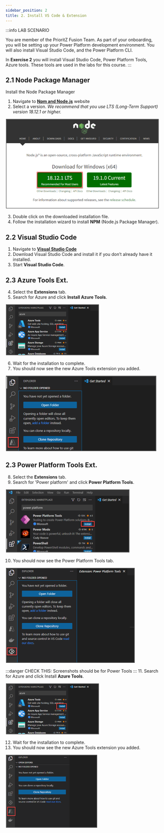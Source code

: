 ```yaml
---
sidebar_position: 2
title: 2. Install VS Code & Extension
---
```


:::info LAB SCENARIO

You are  member of the PrioritZ Fusion Team. As part of your onboarding, you will be setting up your Power Platform development environment. You will also install Visual Studio Code, and the Power Platform CLI.

In **Exercise 2** you will install Visual Studio Code, Power Platform Tools, Azure tools. These tools are used in the labs for this course.
:::


## 2.1 Node Package Manager

Install the Node Package Manager

1. Navigate to [**Npm and Node.js**](https://aka.ms/lowcode-february/nodejs) website
2. Select a version. _We recommend that you use LTS (Long-Term Support) version
18.12.1 or higher._

![Lab-00 Image](./img/lab00-07.png)

3. Double click on the downloaded installation file.
4. Follow the installation wizard to install **NPM** (Node.js Package Manager).



## 2.2 Visual Studio Code 

1. Navigate to [**Visual Studio Code**](https://code.visualstudio.com/)
2. Download Visual Studio Code and install it if you don’t already have it installed.
3. Start **Visual Studio Code**.


## 2.3 Azure Tools Ext.

4. Select the **Extensions** tab.
5. Search for Azure and click **Install Azure Tools**.

![Lab-00 Image](./img/lab00-08.png)

6. Wait for the installation to complete.
7. You should now see the new Azure Tools extension you added.

![Lab-00 Image](./img/lab00-09.png)


## 2.3 Power Platform Tools Ext.

 8. Select the **Extensions** tab.
9. Search for 'Power platform' and click **Power Platform Tools**.

![Lab-00 Image](./img/lab00-10.png)

 10. You should now see the Power Platform Tools tab.

![Lab-00 Image](./img/lab00-11.png)

:::danger CHECK THIS: 
Screenshots should be for Power Tools
:::
11. Search for Azure and click Install **Azure Tools**.

![Lab-00 Image](./img/lab00-12.png)

12. Wait for the installation to complete.
13. You should now see the new Azure Tools extension you added.


![Lab-00 Image](./img/lab00-13.png)